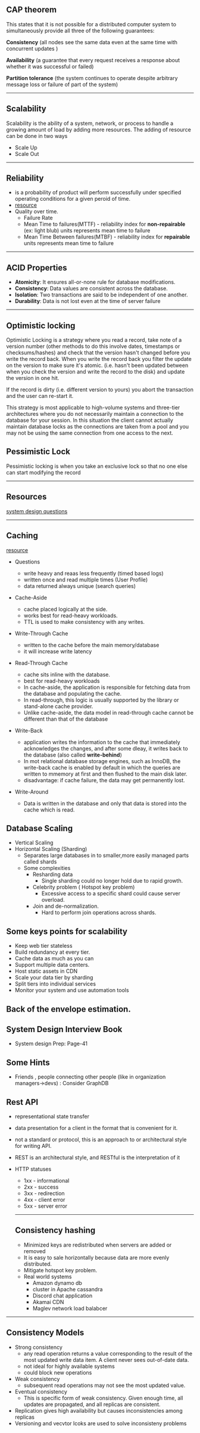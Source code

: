 ## CAP theorem
This states that it is not possible for a distributed computer system to simultaneously provide all three of the following guarantees:

__Consistency__ (all nodes see the same data even at the same time with concurrent updates )

__Availability__ (a guarantee that every request receives a response about whether it was successful or failed)

__Partition tolerance__ (the system continues to operate despite arbitrary message loss or failure of part of the system)

____

## Scalability

Scalability is the ability of a system, network, or process to handle a growing amount of load by adding more resources. The adding of resource can be done in two ways

* Scale Up
* Scale Out

____

## Reliability
* is a probability of product will perform successfully under specified operating conditions for a given peroid of time.
* [resource](https://www.youtube.com/watch?v=BQXnKpP2lrI)
* Quality over time.
  * Failure Rate
  * Mean Time to failures(MTTF) - reliability index for __non-repairable__ (ex: light blub) units represents mean time to failure
  * Mean Time Between failures(MTBF) - reliability index for __repairable__ units represents mean time to failure

____

## ACID Properties
* __Atomicity__: It ensures all-or-none rule for database modifications.
* __Consistency__: Data values are consistent across the database.
* __Isolation__: Two transactions are said to be independent of one another.
* __Durability__: Data is not lost even at the time of server failure

____

## Optimistic locking

Optimistic Locking is a strategy where you read a record, take note of a version number (other methods to do this involve dates, timestamps or checksums/hashes) and check that the version hasn't changed before you write the record back. When you write the record back you filter the update on the version to make sure it's atomic. (i.e. hasn't been updated between when you check the version and write the record to the disk) and update the version in one hit.

If the record is dirty (i.e. different version to yours) you abort the transaction and the user can re-start it.

This strategy is most applicable to high-volume systems and three-tier architectures where you do not necessarily maintain a connection to the database for your session. In this situation the client cannot actually maintain database locks as the connections are taken from a pool and you may not be using the same connection from one access to the next.

## Pessimistic Lock
Pessimistic locking is when you take an exclusive lock so that no one else can start modifying the record

____

## Resources
[system design questions](https://www.fullstack.cafe/blog/system-design-interview-questions)

_____

## Caching
[resource](https://codeahoy.com/2017/08/11/caching-strategies-and-how-to-choose-the-right-one/)
* Questions
  * write heavy and reaas less frequently  (timed based logs)
  * written once and read multiple times (User Profile)
  * data returned always unique (search queries)

* Cache-Aside
  * cache placed logically at the side.
  * works best for read-heavy workloads.
  * TTL is used to make consistency with any writes.
* Write-Through Cache
  * written to the cache before the main memory/database
  * it will increase write latency
* Read-Through Cache
  * cache sits inline with the database.
  * best for read-heavy workloads
  * In cache-aside, the application is responsible for fetching data from the database and populating the cache. 
  * In read-through, this logic is usually supported by the library or stand-alone cache provider.
  * Unlike cache-aside, the data model in read-through cache cannot be different than that of the database
* Write-Back
  * application writes the information to the cache that immediately acknowledges the changes, and after some dleay, it writes back to the database (also called __write-behind__)
  * In mot relational database storage engines, such as InnoDB, the write-back cache is enabled by default in which the queries are written to mmemory at first and then flushed to the main disk later.
  * disadvantage: if cache failure, the data may get permanently lost.
* Write-Around
  * Data is written in the database and only that data is stored into the cache which is read.

## Database Scaling
* Vertical Scaling
* Horizontal Scaling (Sharding)
  * Separates large databases in to smaller,more easily managed parts called shards
  * Some complexities
    * Resharding data
      * Single sharding could no longer hold due to rapid growth.
    * Celebrity problem ( Hotspot key problem)
      *  Excessive access to a specific shard could cause server overload.
    * Join and de-normalization.
      * Hard to perform join operations across shards.

## Some keys points for scalability
* Keep web tier stateless
* Build redundancy at every tier.
* Cache data as much as you can
* Support multiple data centers.
* Host static assets in CDN
* Scale your data tier by sharding
* Split tiers into individual services
* Monitor your system and use automation tools

## Back of the envelope estimation.

## System Design Interview Book
* System design Prep: Page-41 

## Some Hints
* Friends , people connecting other people (like in organization managers->devs) : Consider GraphDB

## Rest API
* representational state transfer
* data presentation for a client in the format that is convenient for it.
* not a standard or protocol, this is an approach to or architectural style for writing API.
* REST is an architectural style, and RESTful is the interpretation of it
* HTTP statuses
  * 1xx - informational
  * 2xx - success
  * 3xx - redirection
  * 4xx - client error
  * 5xx - server error
  
  _____

  ## Consistency hashing
  * Minimized keys are redistributed when servers are added or removed
  * It is easy to sale horizontally because data are more evenly distributed.
  * Mitigate hotspot key problem.
  * Real world systems
    * Amazon dynamo db
    * cluster in Apache cassandra
    * Discord chat application
    * Akamai CDN
    * Maglev network load balabcer

_____
  ## Consistency Models
  * Strong consistency
    * any read operation returns a value corresponding to the result of the most updated write data item. A client never sees out-of-date data.
    * not ideal for highly available systems
    * could block new operations
  * Weak consistency
    * subsequent read operations may not see the most updated value.
  * Eventual consistency
    * This is specific form of weak consistency. Given enough time, all updates are propagated, and all replicas are consistent.
* Replication gives high availability but causes inconsistencies among replicas
* Versioning and vecvtor lcoks are used to solve inconsisteny problems